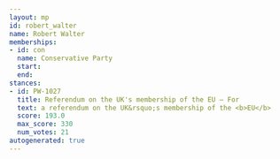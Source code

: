 ```yaml
---
layout: mp
id: robert_walter
name: Robert Walter
memberships:
- id: con
  name: Conservative Party
  start: 
  end: 
stances:
- id: PW-1027
  title: Referendum on the UK's membership of the EU — For
  text: a referendum on the UK&rsquo;s membership of the <b>EU</b>
  score: 193.0
  max_score: 330
  num_votes: 21
autogenerated: true
---
```

